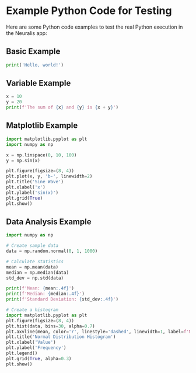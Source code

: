 # Example Python Code for Testing
Here are some Python code examples to test the real Python execution in the Neuralis app:

## Basic Example
```python
print('Hello, world!')
```


## Variable Example
```python
x = 10
y = 20
print(f'The sum of {x} and {y} is {x + y}')
```


## Matplotlib Example
```python
import matplotlib.pyplot as plt
import numpy as np

x = np.linspace(0, 10, 100)
y = np.sin(x)

plt.figure(figsize=(8, 4))
plt.plot(x, y, 'b-', linewidth=2)
plt.title('Sine Wave')
plt.xlabel('x')
plt.ylabel('sin(x)')
plt.grid(True)
plt.show()
```


## Data Analysis Example
```python
import numpy as np

# Create sample data
data = np.random.normal(0, 1, 1000)

# Calculate statistics
mean = np.mean(data)
median = np.median(data)
std_dev = np.std(data)

print(f'Mean: {mean:.4f}')
print(f'Median: {median:.4f}')
print(f'Standard Deviation: {std_dev:.4f}')

# Create a histogram
import matplotlib.pyplot as plt
plt.figure(figsize=(8, 4))
plt.hist(data, bins=30, alpha=0.7)
plt.axvline(mean, color='r', linestyle='dashed', linewidth=1, label=f'Mean: {mean:.4f}')
plt.title('Normal Distribution Histogram')
plt.xlabel('Value')
plt.ylabel('Frequency')
plt.legend()
plt.grid(True, alpha=0.3)
plt.show()
```

